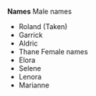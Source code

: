 

**Names**
Male names
* Roland (Taken)
* Garrick
* Aldric
* Thane
Female names
* Elora
* Selene
* Lenora
* Marianne